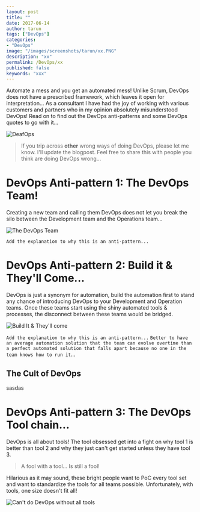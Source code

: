 ```yaml
---
layout: post
title: ""
date: 2017-06-14
author: tarun
tags: ["DevOps"]
categories:
- "DevOps"
image: "/images/screenshots/tarun/xx.PNG"
description: "xx"
permalink: /DevOps/xx
published: false
keywords: "xxx"
---
```

Automate a mess and you get an automated mess! Unlike Scrum, DevOps does not have a prescribed framework, which leaves it open for interpretation... As a consultant I have had the joy of working with various customers and partners who in my opinion absolutely misunderstood DevOps! Read on to find out the DevOps anti-patterns and some DevOps quotes to go with it...  
<!--more-->

![DeafOps]({{site.url}}/images/screenshots/tarun/DevOps/DeafOps.jpg)


> If you trip across __other__ wrong ways of doing DevOps, please let me know. I'll update the blogpost. Feel free to share this with people you think are doing DevOps wrong... 

# DevOps Anti-pattern 1: The DevOps Team! 
Creating a new team and calling them DevOps does not let you break the silo between the Development team and the Operations team...

![The DevOps Team]({{site.url}}/images/screenshots/tarun/DevOps/TheDevOpsTeam.jpg)

`Add the explanation to why this is an anti-pattern...`

# DevOps Anti-pattern 2: Build it & They'll Come... 
DevOps is just a synonym for automation, build the automation first to stand any chance of introducing DevOps to your Development and Operation teams. Once these teams start using the shiny automated tools & processes, the disconnect between these teams would be bridged.  

![Build It & They'll come]({{site.url}}/images/screenshots/tarun/DevOps/BuildItAndTheyllCome.jpg)


`Add the explanation to why this is an anti-pattern...`
`Better to have an average automation solution that the team can evolve overtime than a perfect automated solution that falls apart because no one in the team knows how to run it`...

## The Cult of DevOps 
sasdas


# DevOps Anti-pattern 3: The DevOps Tool chain...  
DevOps is all about tools! The tool obsessed get into a fight on why tool 1 is better than tool 2 and why they just can't get started unless they have tool 3.

> A fool with a tool... Is still a fool! 

Hilarious as it may sound, these bright people want to PoC every tool set and want to standardize the tools for all teams possible. Unfortunately, with tools, one size doesn't fit all! 

![Can't do DevOps without all tools]({{site.url}}/images/screenshots/tarun/DevOps/TheDevOpsToolchain.jpg)





